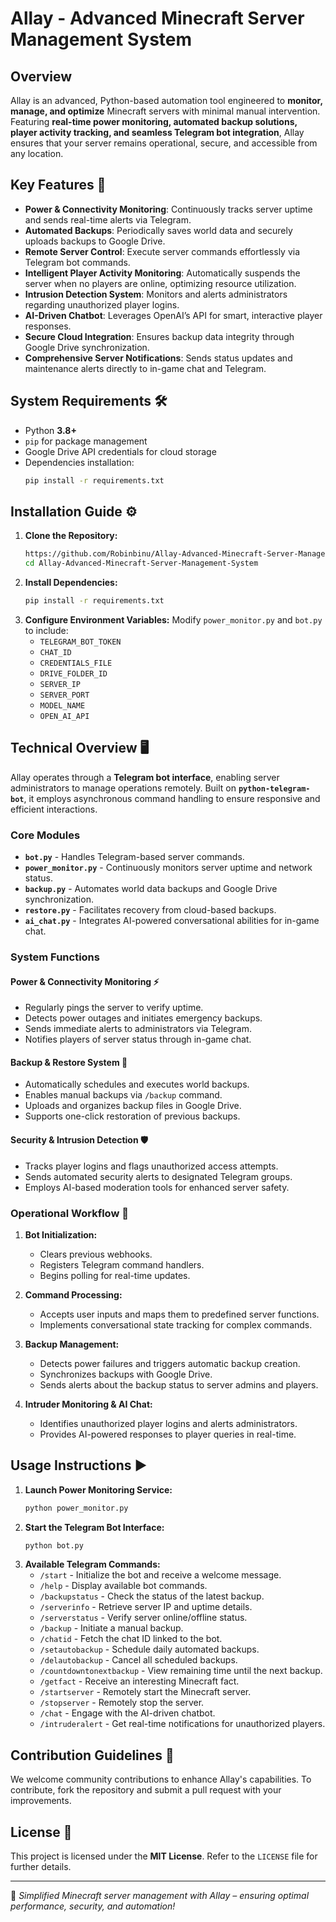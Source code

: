 # Allay - Advanced Minecraft Server Management System

## Overview
Allay is an advanced, Python-based automation tool engineered to **monitor, manage, and optimize** Minecraft servers with minimal manual intervention. Featuring **real-time power monitoring, automated backup solutions, player activity tracking, and seamless Telegram bot integration**, Allay ensures that your server remains operational, secure, and accessible from any location.

## Key Features 🚀
- **Power & Connectivity Monitoring**: Continuously tracks server uptime and sends real-time alerts via Telegram.
- **Automated Backups**: Periodically saves world data and securely uploads backups to Google Drive.
- **Remote Server Control**: Execute server commands effortlessly via Telegram bot commands.
- **Intelligent Player Activity Monitoring**: Automatically suspends the server when no players are online, optimizing resource utilization.
- **Intrusion Detection System**: Monitors and alerts administrators regarding unauthorized player logins.
- **AI-Driven Chatbot**: Leverages OpenAI’s API for smart, interactive player responses.
- **Secure Cloud Integration**: Ensures backup data integrity through Google Drive synchronization.
- **Comprehensive Server Notifications**: Sends status updates and maintenance alerts directly to in-game chat and Telegram.

## System Requirements 🛠️
- Python **3.8+**
- `pip` for package management
- Google Drive API credentials for cloud storage
- Dependencies installation:
  ```sh
  pip install -r requirements.txt
  ```

## Installation Guide ⚙️
1. **Clone the Repository:**
    ```sh
    https://github.com/Robinbinu/Allay-Advanced-Minecraft-Server-Management-System.git
    cd Allay-Advanced-Minecraft-Server-Management-System
    ```
2. **Install Dependencies:**
    ```sh
    pip install -r requirements.txt
    ```
3. **Configure Environment Variables:**
   Modify `power_monitor.py` and `bot.py` to include:
   - `TELEGRAM_BOT_TOKEN`
   - `CHAT_ID`
   - `CREDENTIALS_FILE`
   - `DRIVE_FOLDER_ID`
   - `SERVER_IP`
   - `SERVER_PORT`
   - `MODEL_NAME`
   - `OPEN_AI_API`

## Technical Overview 🖥️
Allay operates through a **Telegram bot interface**, enabling server administrators to manage operations remotely. Built on **`python-telegram-bot`**, it employs asynchronous command handling to ensure responsive and efficient interactions.

### Core Modules
- **`bot.py`** - Handles Telegram-based server commands.
- **`power_monitor.py`** - Continuously monitors server uptime and network status.
- **`backup.py`** - Automates world data backups and Google Drive synchronization.
- **`restore.py`** - Facilitates recovery from cloud-based backups.
- **`ai_chat.py`** - Integrates AI-powered conversational abilities for in-game chat.

### System Functions
#### Power & Connectivity Monitoring ⚡
- Regularly pings the server to verify uptime.
- Detects power outages and initiates emergency backups.
- Sends immediate alerts to administrators via Telegram.
- Notifies players of server status through in-game chat.

#### Backup & Restore System 💾
- Automatically schedules and executes world backups.
- Enables manual backups via `/backup` command.
- Uploads and organizes backup files in Google Drive.
- Supports one-click restoration of previous backups.

#### Security & Intrusion Detection 🛡️
- Tracks player logins and flags unauthorized access attempts.
- Sends automated security alerts to designated Telegram groups.
- Employs AI-based moderation tools for enhanced server safety.

### Operational Workflow 🚀
1. **Bot Initialization:**
   - Clears previous webhooks.
   - Registers Telegram command handlers.
   - Begins polling for real-time updates.

2. **Command Processing:**
   - Accepts user inputs and maps them to predefined server functions.
   - Implements conversational state tracking for complex commands.

3. **Backup Management:**
   - Detects power failures and triggers automatic backup creation.
   - Synchronizes backups with Google Drive.
   - Sends alerts about the backup status to server admins and players.

4. **Intruder Monitoring & AI Chat:**
   - Identifies unauthorized player logins and alerts administrators.
   - Provides AI-powered responses to player queries in real-time.

## Usage Instructions ▶️
1. **Launch Power Monitoring Service:**
    ```sh
    python power_monitor.py
    ```
2. **Start the Telegram Bot Interface:**
    ```sh
    python bot.py
    ```
3. **Available Telegram Commands:**
    - `/start` - Initialize the bot and receive a welcome message.
    - `/help` - Display available bot commands.
    - `/backupstatus` - Check the status of the latest backup.
    - `/serverinfo` - Retrieve server IP and uptime details.
    - `/serverstatus` - Verify server online/offline status.
    - `/backup` - Initiate a manual backup.
    - `/chatid` - Fetch the chat ID linked to the bot.
    - `/setautobackup` - Schedule daily automated backups.
    - `/delautobackup` - Cancel all scheduled backups.
    - `/countdowntonextbackup` - View remaining time until the next backup.
    - `/getfact` - Receive an interesting Minecraft fact.
    - `/startserver` - Remotely start the Minecraft server.
    - `/stopserver` - Remotely stop the server.
    - `/chat` - Engage with the AI-driven chatbot.
    - `/intruderalert` - Get real-time notifications for unauthorized players.

## Contribution Guidelines 🤝
We welcome community contributions to enhance Allay's capabilities. To contribute, fork the repository and submit a pull request with your improvements.

## License 📜
This project is licensed under the **MIT License**. Refer to the `LICENSE` file for further details.

---
🚀 *Simplified Minecraft server management with Allay – ensuring optimal performance, security, and automation!*

